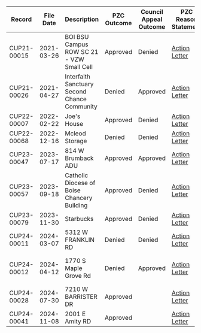 | Record | File Date | Description | PZC Outcome | Council Appeal Outcome | PZC Reason Statement | Council Reason Statement | Council Meeting Link |
| ------- | --------- | ----------- | ----------- | ---------------- | -------------------- | ---------------------- | ------------------ |
| CUP21-00015 | 2021-03-26 | BOI BSU Campus ROW SC 21 - VZW Small Cell | Approved | Denied | [Action Letter](CUP21-00015%20PZC%20Action%20Letter.pdf) | [Action Letter](CUP21-00015%20CC%20Action%20Letter.pdf) | [2021-08-31](https://boisecityid.iqm2.com/Citizens/Detail_Meeting.aspx?ID=3955) |
| CUP21-00026 | 2021-04-27 | Interfaith Sanctuary Second Chance Community | Denied | Approved | [Action Letter](CUP21-00026%20PZC%20Action%20Letter.pdf) | [Action Letter](CUP21-00026%20CC%20Action%20Letter.pdf) | [2022-04-25](https://boisecityid.iqm2.com/Citizens/Detail_Meeting.aspx?ID=4333) [2022-05-24](https://boisecityid.iqm2.com/Citizens/Detail_Meeting.aspx?ID=4217) |
| CUP22-00007 | 2022-02-22 | Joe's House | Approved | Denied | [Action Letter](CUP22-00007%20PZC%20Action%20Letter.pdf) | [Action Letter](CUP22-00007%20CC%20Action%20Letter.pdf) | [2022-06-14](https://boisecityid.iqm2.com/Citizens/Detail_Meeting.aspx?ID=4223) |
| CUP22-00068 | 2022-12-16 | Mcleod Storage | Denied | Denied | [Action Letter](CUP22-00068%20PZC%20Action%20Letter.pdf) | [Action Letter](CUP22-00068%20CC%20Action%20Letter.pdf) | [2023-08-15](https://boisecityid.iqm2.com/Citizens/Detail_Meeting.aspx?ID=4535) |
| CUP23-00047 | 2023-07-17 | 814 W Brumback ADU | Approved | Approved | [Action Letter](CUP23-00047%20PZC%20Action%20Letter.pdf) | [Action Letter](CUP23-00047%20CC%20Action%20Letter.pdf) | [2024-01-30](https://boisecityid.iqm2.com/Citizens/Detail_Meeting.aspx?ID=4792) |
| CUP23-00057 | 2023-09-18 | Catholic Diocese of Boise Chancery Building | Approved | Denied | [Action Letter](CUP23-00057%20PZC%20Action%20Letter.pdf) | [Action Letter](CUP23-00057%20CC%20Action%20Letter.pdf) [(Revised)](CUP23-00057%20CC%20Revised%20Action%20Letter.pdf) | [2024-04-16](https://boisecityid.iqm2.com/Citizens/Detail_Meeting.aspx?ID=4814) [2024-05-07](https://boisecityid.iqm2.com/Citizens/Detail_Meeting.aspx?ID=4820) |
| CUP23-00079 | 2023-11-30 | Starbucks | Approved | Denied | [Action Letter](CUP23-00079%20PZC%20Action%20Letter.pdf) | [Action Letter](CUP23-00079%20CC%20Action%20Letter.pdf) | [2024-05-14](https://boisecityid.iqm2.com/Citizens/Detail_Meeting.aspx?ID=4822) |
| CUP24-00011 | 2024-03-07 | 5312 W FRANKLIN RD | Denied | Denied | [Action Letter](CUP24-00011%20PZC%20Action%20Letter.pdf) | [Action Letter](CUP24-00011%20CC%20Action%20Letter.pdf) | [2024-09-17](https://boisecityid.iqm2.com/Citizens/Detail_Meeting.aspx?ID=4902) |
| CUP24-00012 | 2024-04-12 | 1770 S Maple Grove Rd | Denied | Approved | [Action Letter](CUP24-00012%20PZC%20Action%20Letter.pdf) | [Action Letter](CUP24-00012%20CC%20Action%20Letter.pdf) [(Revised)](CUP24-00012%20CC%20Revised%20Action%20Letter.pdf) | [2024-09-10](https://boisecityid.iqm2.com/Citizens/Detail_Meeting.aspx?ID=4900) [2024-10-08](https://boisecityid.iqm2.com/Citizens/Detail_Meeting.aspx?ID=4908) |
| CUP24-00028 | 2024-07-30 | 7210 W BARRISTER DR | Approved | | [Action Letter](CUP24-00028%20PZC%20Action%20Letter.pdf) | | |
| CUP24-00041 | 2024-11-08 | 2001 E Amity RD | Approved | | [Action Letter](CUP24-00041%20PZC%20Action%20Letter.pdf) | | |